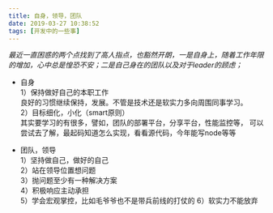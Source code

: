 ```yaml
---
title: 自身，领导，团队
date: 2019-03-27 10:38:52
tags: [开发中的一些事]
---
```

*最近一直困惑的两个点找到了高人指点，也豁然开朗，一是自身上，随着工作年限的增加，心中总是惶恐不安；二是自己身在的团队以及对于leader的顾虑；*
<!--more-->
* 自身  
1）保持做好自己的本职工作   
  良好的习惯继续保持，发展。不管是技术还是软实力多向周围同事学习。  
2）目标细化，小化（smart原则）  
其实要学习的有很多，譬如，团队的部署平台，分享平台，性能监控等， 可以尝试去了解，最起码知道怎么实现，看看源代码，今年能写node等等  

* 团队，领导  
1）坚持做自己，做好的自己  
2）站在领导位置想问题  
3）抛问题至少有一种解决方案    
4）积极响应主动承担  
5）学会宏观掌控，比如毛爷爷也不是带兵前线的打仗的
6）软实力不能放弃